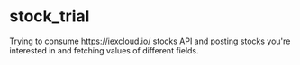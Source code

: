 # stock_trial
Trying to consume https://iexcloud.io/ stocks API and posting stocks you're interested in and fetching values of different fields.
